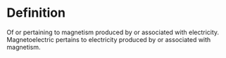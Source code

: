 # Definition

Of or pertaining to magnetism produced by or associated with
electricity. Magnetoelectric pertains to electricity produced by or
associated with magnetism.
